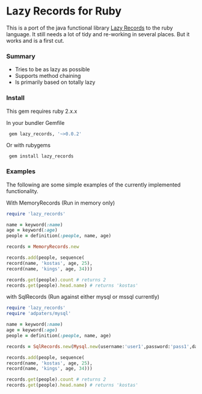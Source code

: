 # Lazy Records for Ruby

This is a port of the java functional library [Lazy Records](https://code.google.com/p/totallylazy/) to the ruby language. It still needs a lot of tidy and re-working in several places. But it works and is a first cut.


### Summary

* Tries to be as lazy as possible
* Supports method chaining
* Is primarily based on totally lazy

### Install

This gem requires ruby 2.x.x

In your bundler Gemfile

```ruby
 gem lazy_records, '~>0.0.2' 
```

Or with rubygems

```
 gem install lazy_records
```

### Examples

The following are some simple examples of the currently implemented functionality.

With MemoryRecords (Run in memory only)

```ruby
require 'lazy_records'

name = keyword(:name)
age = keyword(:age)
people = definition(:people, name, age)

records = MemoryRecords.new

records.add(people, sequence(
record(name, 'kostas', age, 25),
record(name, 'kings', age, 34)))

records.get(people).count # returns 2
records.get(people).head.name) # returns 'kostas'

```

with SqlRecords (Run against either mysql or mssql currently)

```ruby
require 'lazy_records'
require 'adpaters/mysql'

name = keyword(:name)
age = keyword(:age)
people = definition(:people, name, age)

records = SqlRecords.new(Mysql.new(username:'user1',password:'pass1',database:'mydb'))

records.add(people, sequence(
record(name, 'kostas', age, 25),
record(name, 'kings', age, 34)))

records.get(people).count # returns 2
records.get(people).head.name) # returns 'kostas'

```